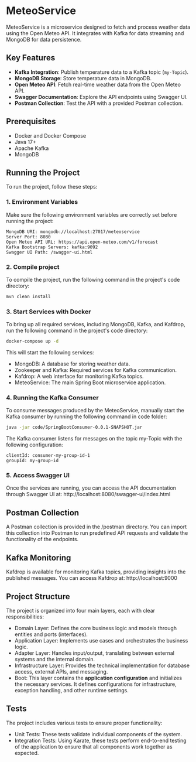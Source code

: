 # MeteoService

MeteoService is a microservice designed to fetch and process weather data using the Open Meteo API. It integrates with Kafka for data streaming and MongoDB for data persistence.

## Key Features

- **Kafka Integration**: Publish temperature data to a Kafka topic (`my-Topic`).
- **MongoDB Storage**: Store temperature data in MongoDB.
- **Open Meteo API**: Fetch real-time weather data from the Open Meteo API.
- **Swagger Documentation**: Explore the API endpoints using Swagger UI.
- **Postman Collection**: Test the API with a provided Postman collection.

## Prerequisites

- Docker and Docker Compose
- Java 17+
- Apache Kafka
- MongoDB

## Running the Project

To run the project, follow these steps:

### 1.  Environment Variables

Make sure the following environment variables are correctly set before running the project:

    MongoDB URI: mongodb://localhost:27017/meteoservice
    Server Port: 8080
    Open Meteo API URL: https://api.open-meteo.com/v1/forecast
    Kafka Bootstrap Servers: kafka:9092
    Swagger UI Path: /swagger-ui.html

### 2. Compile project

To compile the project, run the following command in the project's code directory:

```bash
mvn clean install
```

### 3. Start Services with Docker

To bring up all required services, including MongoDB, Kafka, and Kafdrop, run the following command in the project's code directory:

```bash
docker-compose up -d
```
This will start the following services:

- MongoDB: A database for storing weather data.
- Zookeeper and Kafka: Required services for Kafka communication.
- Kafdrop: A web interface for monitoring Kafka topics. 
- MeteoService: The main Spring Boot microservice application.

### 4. Running the Kafka Consumer

To consume messages produced by the MeteoService, manually start the Kafka consumer by running the following command in code folder:

```bash
java -jar code/SpringBootConsumer-0.0.1-SNAPSHOT.jar
```

The Kafka consumer listens for messages on the topic my-Topic with the following configuration:

    clientId: consumer-my-group-id-1
    groupId: my-group-id

### 5. Access Swagger UI

Once the services are running, you can access the API documentation through Swagger UI at: http://localhost:8080/swagger-ui/index.html

## Postman Collection

A Postman collection is provided in the /postman directory. You can import this collection into Postman to run predefined API requests and validate the functionality of the endpoints.
## Kafka Monitoring

Kafdrop is available for monitoring Kafka topics, providing insights into the published messages. You can access Kafdrop at: http://localhost:9000

## Project Structure

The project is organized into four main layers, each with clear responsibilities:

- Domain Layer: Defines the core business logic and models through entities and ports (interfaces).
- Application Layer: Implements use cases and orchestrates the business logic.
- Adapter Layer: Handles input/output, translating between external systems and the internal domain.
- Infrastructure Layer: Provides the technical implementation for database access, external APIs, and messaging.
- Boot: This layer contains the **application configuration** and initializes the necessary services. It defines configurations for infrastructure, exception handling, and other runtime settings.

## Tests

The project includes various tests to ensure proper functionality:
 - Unit Tests: These tests validate individual components of the system.
 - Integration Tests: Using Karate, these tests perform end-to-end testing of the application to ensure that all components work together as expected.
